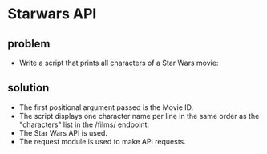 # Starwars API

## problem

- Write a script that prints all characters of a Star Wars movie:


## solution

- The first positional argument passed is the Movie ID.
- The script displays one character name per line in the same order as  the "characters" list in the /films/ endpoint.
- The Star Wars API is used.
- The request module is used to make API requests.
